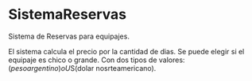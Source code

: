 # SistemaReservas

Sistema de Reservas para equipajes.


El sistema calcula el precio por la cantidad de dias.
Se puede elegir si el equipaje es chico o grande.
Con dos tipos de valores: $(peso argentino) o U$S(dolar nosrteamericano).
